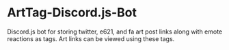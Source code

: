 # ArtTag-Discord.js-Bot
Discord.js bot for storing twitter, e621, and fa art post links along with emote reactions as tags. Art links can be viewed using these tags.
